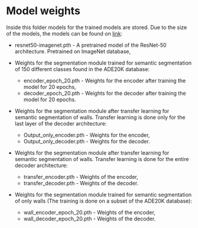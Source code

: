 # Model weights

Inside this folder models for the trained models are stored. Due to the size of the models, the models can be found
on [link](https://drive.google.com/drive/folders/1xh-MBuALwvNNFnLe-eofZU_wn8y3ZxJg?usp=sharing):

 - resnet50-imagenet.pth - A pretrained model of the ResNet-50 architecture. Pretrained on ImageNet database,

 - Weights for the segmentation module trained for semantic segmentation of 150 different classes found in the ADE20K database:
   - encoder_epoch_20.pth - Weights for the encoder after training the model for 20 epochs,
   - decoder_epoch_20.pth - Weights for the decoder after training the model for 20 epochs.

 - Weights for the segmentation module after transfer learning for semantic segmentation of walls. Transfer learning is
done only for the last layer of the decoder architecture:
   - Output_only_encoder.pth -  Weights for the encoder,
   - Output_only_decoder.pth -  Weights for the decoder.
   
 - Weights for the segmentation module after transfer learning for semantic segmentation of walls. Transfer learning is
done for the entire decoder architecture:
   - transfer_encoder.pth - Weights of the encoder,
   - transfer_decoder.pth - Weights of the decoder.
   
 - Weights for the segmentation module trained for semantic segmentation of only walls (The training is done on a subset of the ADE20K database):
   - wall_encoder_epoch_20.pth - Weights of the encoder,
   - wall_decoder_epoch_20.pth - Weights of the decoder.
